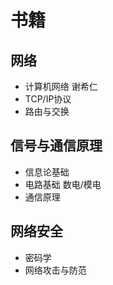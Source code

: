 # 书籍
## 网络
* 计算机网络 谢希仁
* TCP/IP协议
* 路由与交换
## 信号与通信原理
* 信息论基础
* 电路基础 数电/模电
* 通信原理
## 网络安全
* 密码学
* 网络攻击与防范
